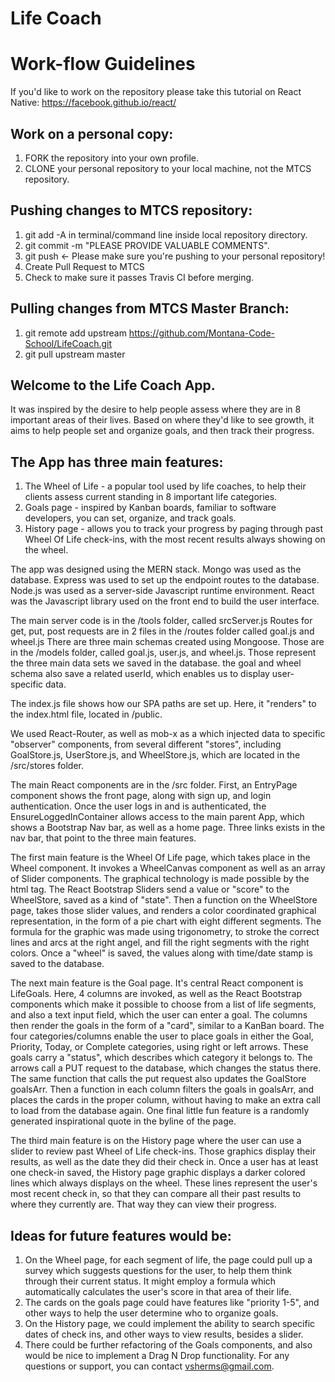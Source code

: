 # Life Coach

# Work-flow Guidelines
If you'd like to work on the repository please take this tutorial on React Native: https://facebook.github.io/react/

## Work on a personal copy:
1. FORK the repository into your own profile.
2. CLONE your personal repository to your local machine, not the MTCS repository.

## Pushing changes to MTCS repository:
1. git add -A in terminal/command line inside local repository directory.
2. git commit -m "PLEASE PROVIDE VALUABLE COMMENTS".
3. git push <- Please make sure you're pushing to your personal repository!
4. Create Pull Request to MTCS
5. Check to make sure it passes Travis CI before merging.

## Pulling changes from MTCS Master Branch:
1. git remote add upstream https://github.com/Montana-Code-School/LifeCoach.git
2. git pull upstream master

## Welcome to the Life Coach App.
It was inspired by the desire to help people assess where they are in 8 important areas of their lives.
Based on where they'd like to see growth, it aims to help people set and organize goals,
and then track their progress.

## The App has three main features:
1. The Wheel of Life - a popular tool used by life coaches, to help their clients assess
current standing in 8 important life categories.
2. Goals page - inspired by Kanban boards, familiar to software developers, you can
set, organize, and track goals.
3. History page - allows you to track your progress by paging through past Wheel Of Life check-ins,
with the most recent results always showing on the wheel.

The app was designed using the MERN stack.
Mongo was used as the database.
Express was used to set up the endpoint routes to the database.
Node.js was used as a server-side Javascript runtime environment.
React was the Javascript library used on the front end to build the user interface.

The main server code is in the /tools folder, called srcServer.js
Routes for get, put, post requests are in 2 files in the /routes folder called goal.js and wheel.js
There are three main schemas created using Mongoose. Those are in the /models folder, called
goal.js, user.js, and wheel.js. Those represent the three main data sets we saved in the database.
the goal and wheel schema also save a related userId, which enables us to display user-specific data.

The index.js file shows how our SPA <Route> paths are set up. Here, it "renders" to the index.html file,
located in /public.

We used React-Router, as well as mob-x as a <Provider> which injected data to specific "observer"
components, from several different "stores", including GoalStore.js, UserStore.js, and WheelStore.js,
which are located in the /src/stores folder.

The main React components are in the /src folder. First, an EntryPage component shows the front page,
along with sign up, and login authentication. Once the user logs in and is authenticated,
the EnsureLoggedInContainer allows access to the main parent App, which shows a Bootstrap Nav bar,
as well as a home page. Three links exists in the nav bar, that point to the three main features.

The first main feature is the Wheel Of Life page, which takes place in the Wheel component.
It invokes a WheelCanvas component as well as an array of Slider components.
The graphical technology is made possible by the html <canvas> tag. The React Bootstrap Sliders
send a value or "score" to the WheelStore, saved as a kind of "state". Then a function on the WheelStore
page, takes those slider values, and renders a color coordinated graphical representation, in the form of
a pie chart with eight different segments. The formula for the graphic was made using trigonometry,
to stroke the correct lines and arcs at the right angel, and fill the right segments with the right colors.
Once a "wheel" is saved, the values along with time/date stamp is saved to the database.

The next main feature is the Goal page. It's central React component is LifeGoals. Here, 4 columns are
invoked, as well as the React Bootstrap components which make it possible to choose from
a list of life segments, and also a text input field, which the user can enter a goal. The columns
then render the goals in the form of a "card", similar to a KanBan board. The four categories/columns
enable the user to place goals in either the Goal, Priority, Today, or Complete categories, using
right or left arrows. These goals carry a "status", which describes which category it belongs to. The
arrows call a PUT request to the database, which changes the status there. The same function that
calls the put request also updates the GoalStore goalsArr. Then a function in each column filters
the goals in goalsArr, and places the cards in the proper column, without having to make an extra call to
load from the database again. One final little fun feature is a randomly generated inspirational quote in
the byline of the page.

The third main feature is on the History page where the user can use a slider to
review past Wheel of Life check-ins. Those graphics display their results, as well as the date they
did their check in. Once a user has at least one check-in saved, the History page graphic displays
a darker colored lines which always displays on the wheel. These lines represent the user's most recent
check in, so that they can compare all their past results to where they currently are. That way they can
view their progress.

## Ideas for future features would be:
1. On the Wheel page, for each segment of life, the page could pull up a survey which suggests
questions for the user, to help them think through their current status. It might employ
a formula which automatically calculates the user's score in that area of their life.
2. The cards on the goals page could have features like "priority 1-5", and other ways to help
the user determine who to organize goals.
3. On the History page, we could implement the ability to search specific dates of check ins, and
other ways to view results, besides a slider.
4. There could be further refactoring of the Goals components, and also would be nice to implement a
Drag N Drop functionality.
For any questions or support, you can contact vsherms@gmail.com.
